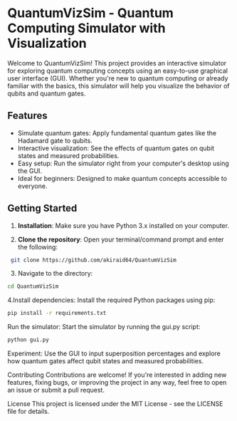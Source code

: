 # QuantumVizSim - Quantum Computing Simulator with Visualization

Welcome to QuantumVizSim! This project provides an interactive simulator for exploring quantum computing concepts using an easy-to-use graphical user interface (GUI). Whether you're new to quantum computing or already familiar with the basics, this simulator will help you visualize the behavior of qubits and quantum gates.

## Features

- Simulate quantum gates: Apply fundamental quantum gates like the Hadamard gate to qubits.
- Interactive visualization: See the effects of quantum gates on qubit states and measured probabilities.
- Easy setup: Run the simulator right from your computer's desktop using the GUI.
- Ideal for beginners: Designed to make quantum concepts accessible to everyone.

## Getting Started

1. **Installation**: Make sure you have Python 3.x installed on your computer.

2. **Clone the repository**: Open your terminal/command prompt and enter the following:

```sh
 git clone https://github.com/akiraid64/QuantumVizSim
```
   
3. Navigate to the directory:
 ```sh
cd QuantumVizSim
```

4.Install dependencies: Install the required Python packages using pip:
```sh
pip install -r requirements.txt
```

Run the simulator: Start the simulator by running the gui.py script:
 ```sh
python gui.py
```

Experiment: Use the GUI to input superposition percentages and explore how quantum gates affect qubit states and measured probabilities.

Contributing
Contributions are welcome! If you're interested in adding new features, fixing bugs, or improving the project in any way, feel free to open an issue or submit a pull request.

License
This project is licensed under the MIT License - see the LICENSE file for details.

    


